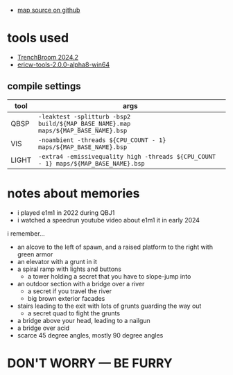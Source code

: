 - [map source on github](https://github.com/spacehare/quake-maps/tree/main)

# tools used

- [TrenchBroom 2024.2](https://trenchbroom.github.io/)
- [ericw-tools-2.0.0-alpha8-win64](https://github.com/ericwa/ericw-tools/releases/tag/2.0.0-alpha8)

## compile settings

| tool  | args                                                                                |
| ----- | ----------------------------------------------------------------------------------- |
| QBSP  | `-leaktest -splitturb -bsp2 build/${MAP_BASE_NAME}.map maps/${MAP_BASE_NAME}.bsp`   |
| VIS   | `-noambient -threads ${CPU_COUNT - 1} maps/${MAP_BASE_NAME}.bsp`                    |
| LIGHT | `-extra4 -emissivequality high -threads ${CPU_COUNT - 1} maps/${MAP_BASE_NAME}.bsp` |

# notes about memories

- i played e1m1 in 2022 during QBJ1
- i watched a speedrun youtube video about e1m1 it in early 2024

i remember...

- an alcove to the left of spawn, and a raised platform to the right with green armor
- an elevator with a grunt in it
- a spiral ramp with lights and buttons
  - a tower holding a secret that you have to slope-jump into
- an outdoor section with a bridge over a river
  - a secret if you travel the river
  - big brown exterior facades
- stairs leading to the exit with lots of grunts guarding the way out
  - a secret quad to fight the grunts
- a bridge above your head, leading to a nailgun
- a bridge over acid
- scarce 45 degree angles, mostly 90 degree angles

# DON'T WORRY — BE FURRY
